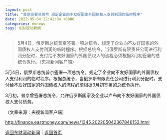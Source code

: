 ```yaml
---
layout: post
title: "普京签署总统令 规定企业向不友好国家外国债权人支付利润的临时程序"
date: 2022-05-04 22:41:04 +0800
categories: emnews
tags: 东财滚动新闻
---
```

> 5月4日，俄罗斯总统普京签署一项总统令，规定了企业向不友好国家的外国债权人支付利润的临时程序。根据总统令，当俄罗斯有限责任公司进行利润分配时，支付给不友好国家的外国债权人的流程必须根据3月初签署的总统令执行。（央视新闻客户端）

<p>5月4日，俄罗斯总统普京签署一项总统令，规定了企业向不友好国家的外国债权人支付利润的临时程序。根据总统令，当俄罗斯有限责任公司进行利润分配时，支付给不友好国家的外国债权人的流程必须根据3月初签署的总统令执行。</p>
 <p>3月初，普京曾签署总统令，允许俄罗斯国家及企业以卢布向不友好国家的外国债权人支付债务。</p><p class="em_media">（文章来源：央视新闻客户端）</p>

<http://finance.eastmoney.com/news/1345,202205042367846153.html>

[返回东财滚动新闻](//finews.withounder.com/emnews/)｜[返回首页](//finews.withounder.com/)